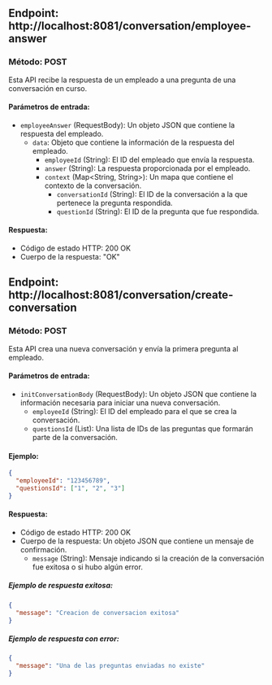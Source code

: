 ## Endpoint: http://localhost:8081/conversation/employee-answer
### Método: POST

Esta API recibe la respuesta de un empleado a una pregunta de una conversación en curso.

#### Parámetros de entrada:
- `employeeAnswer` (RequestBody): Un objeto JSON que contiene la respuesta del empleado.
  - `data`: Objeto que contiene la información de la respuesta del empleado.
    - `employeeId` (String): El ID del empleado que envía la respuesta.
    - `answer` (String): La respuesta proporcionada por el empleado.
    - `context` (Map<String, String>): Un mapa que contiene el contexto de la conversación.
      - `conversationId` (String): El ID de la conversación a la que pertenece la pregunta respondida.
      - `questionId` (String): El ID de la pregunta que fue respondida.

#### Respuesta:
- Código de estado HTTP: 200 OK
- Cuerpo de la respuesta: "OK"


## Endpoint: http://localhost:8081/conversation/create-conversation
### Método: POST

Esta API crea una nueva conversación y envía la primera pregunta al empleado.

#### Parámetros de entrada:
- `initConversationBody` (RequestBody): Un objeto JSON que contiene la información necesaria para iniciar una nueva conversación.
  - `employeeId` (String): El ID del empleado para el que se crea la conversación.
  - `questionsId` (List<String>): Una lista de IDs de las preguntas que formarán parte de la conversación.

#### Ejemplo:
```json
{
  "employeeId": "123456789",
  "questionsId": ["1", "2", "3"]
}
```

#### Respuesta:
- Código de estado HTTP: 200 OK
- Cuerpo de la respuesta: Un objeto JSON que contiene un mensaje de confirmación.
  - `message` (String): Mensaje indicando si la creación de la conversación fue exitosa o si hubo algún error.

##### Ejemplo de respuesta exitosa:
```json
{
  "message": "Creacion de conversacion exitosa"
}
```

##### Ejemplo de respuesta con error:
```json
{
  "message": "Una de las preguntas enviadas no existe"
}
```
